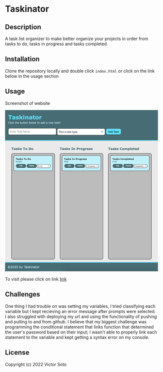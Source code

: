 # Taskinator

## Description
A task list organizer to make better organize your projects in order from tasks to do, tasks in progress and tasks completed.
## Installation

Clone the repository locally and double click `index.html` or click on the link below in the usage section


## Usage

Screenshot of website

![Screenshot](Assets/Images/Taskinatorwebsitescreenshot.png)

To visit please click on link [link](https://vsoto7697.github.io/VsotoTaskinator)

## Challenges
One thing I had trouble on was setting my variables, I tried classifying each variable but I kept recieving an error message after prompts were selected. I also struggled with deploying my url and using the functionality of pushing and pulling to and from github. I believe that my biggest challenge was programming the conditional statement that links function that determined the user's password based on their input; I wasn't able to properly link each statement to the variable and kept getting a syntax error on my console. 

## License


Copyright (c) 2022 Victor Soto